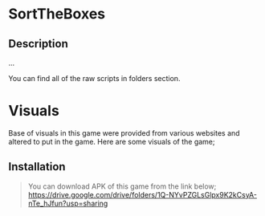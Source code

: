 # SortTheBoxes
## Description
...

You can find all of the raw scripts in folders section.
# Visuals
Base of visuals in this game were provided from various websites and altered to put in the game.
Here are some visuals of the game;

## Installation
>You can download APK of this game from the link below;\
><https://drive.google.com/drive/folders/1Q-NYvPZGLsGlpx9K2kCsyA-nTe_hJfun?usp=sharing>
